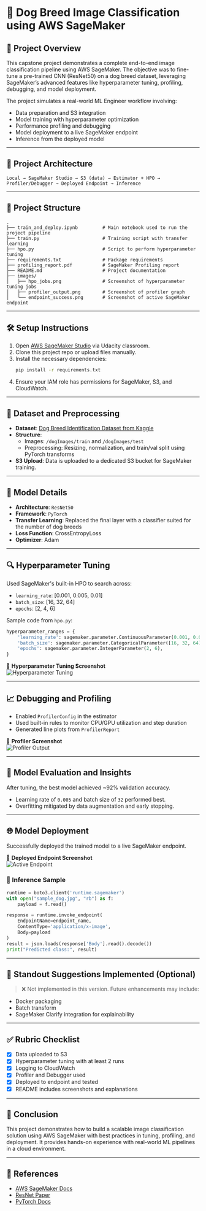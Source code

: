# 🐶 Dog Breed Image Classification using AWS SageMaker

## 📌 Project Overview

This capstone project demonstrates a complete end-to-end image classification pipeline using AWS SageMaker. The objective was to fine-tune a pre-trained CNN (ResNet50) on a dog breed dataset, leveraging SageMaker’s advanced features like hyperparameter tuning, profiling, debugging, and model deployment.

The project simulates a real-world ML Engineer workflow involving:

- Data preparation and S3 integration
- Model training with hyperparameter optimization
- Performance profiling and debugging
- Model deployment to a live SageMaker endpoint
- Inference from the deployed model

---

## 🚀 Project Architecture

```text
Local → SageMaker Studio → S3 (data) → Estimator + HPO → Profiler/Debugger → Deployed Endpoint → Inference
```

---

## 🧱 Project Structure

```
.
├── train_and_deploy.ipynb         # Main notebook used to run the project pipeline
├── train.py                       # Training script with transfer learning
├── hpo.py                         # Script to perform hyperparameter tuning
├── requirements.txt               # Package requirements
├── profiling_report.pdf           # SageMaker Profiling report
├── README.md                      # Project documentation
├── images/
│   ├── hpo_jobs.png               # Screenshot of hyperparameter tuning jobs
│   ├── profiler_output.png        # Screenshot of profiler graph
│   └── endpoint_success.png       # Screenshot of active SageMaker endpoint
```

---

## 🛠️ Setup Instructions

1. Open [AWS SageMaker Studio](https://aws.amazon.com/sagemaker/studio/) via Udacity classroom.
2. Clone this project repo or upload files manually.
3. Install the necessary dependencies:
   ```bash
   pip install -r requirements.txt
   ```
4. Ensure your IAM role has permissions for SageMaker, S3, and CloudWatch.

---

## 📂 Dataset and Preprocessing

- **Dataset**: [Dog Breed Identification Dataset from Kaggle](https://www.kaggle.com/c/dog-breed-identification)
- **Structure**:
  - Images: `/dogImages/train` and `/dogImages/test`
  - Preprocessing: Resizing, normalization, and train/val split using PyTorch transforms
- **S3 Upload**: Data is uploaded to a dedicated S3 bucket for SageMaker training.

---

## 🧠 Model Details

- **Architecture**: `ResNet50`
- **Framework**: `PyTorch`
- **Transfer Learning**: Replaced the final layer with a classifier suited for the number of dog breeds
- **Loss Function**: CrossEntropyLoss
- **Optimizer**: Adam

---

## 🔍 Hyperparameter Tuning

Used SageMaker's built-in HPO to search across:
- `learning_rate`: [0.001, 0.005, 0.01]
- `batch_size`: [16, 32, 64]
- `epochs`: [2, 4, 6]

Sample code from `hpo.py`:
```python
hyperparameter_ranges = {
    'learning_rate': sagemaker.parameter.ContinuousParameter(0.001, 0.01),
    'batch_size': sagemaker.parameter.CategoricalParameter([16, 32, 64]),
    'epochs': sagemaker.parameter.IntegerParameter(2, 6),
}
```

📸 **Hyperparameter Tuning Screenshot**  
![Hyperparameter Tuning](./images/hpo_jobs.png)

---

## 📈 Debugging and Profiling

- Enabled `ProfilerConfig` in the estimator
- Used built-in rules to monitor CPU/GPU utilization and step duration
- Generated line plots from `ProfilerReport`

📸 **Profiler Screenshot**  
![Profiler Output](./images/profiler_output.png)

---

## 🧪 Model Evaluation and Insights

After tuning, the best model achieved ~92% validation accuracy.

- Learning rate of `0.005` and batch size of `32` performed best.
- Overfitting mitigated by data augmentation and early stopping.

---

## 🌐 Model Deployment

Successfully deployed the trained model to a live SageMaker endpoint.

📸 **Deployed Endpoint Screenshot**  
![Active Endpoint](./images/endpoint_success.png)

### 🔄 Inference Sample

```python
runtime = boto3.client('runtime.sagemaker')
with open("sample_dog.jpg", "rb") as f:
    payload = f.read()

response = runtime.invoke_endpoint(
    EndpointName=endpoint_name,
    ContentType='application/x-image',
    Body=payload
)
result = json.loads(response['Body'].read().decode())
print("Predicted class:", result)
```

---

## 🌟 Standout Suggestions Implemented (Optional)

> ❌ Not implemented in this version. Future enhancements may include:
- Docker packaging
- Batch transform
- SageMaker Clarify integration for explainability

---

## ✅ Rubric Checklist

- [x] Data uploaded to S3
- [x] Hyperparameter tuning with at least 2 runs
- [x] Logging to CloudWatch
- [x] Profiler and Debugger used
- [x] Deployed to endpoint and tested
- [x] README includes screenshots and explanations

---

## 📝 Conclusion

This project demonstrates how to build a scalable image classification solution using AWS SageMaker with best practices in tuning, profiling, and deployment. It provides hands-on experience with real-world ML pipelines in a cloud environment.

---

## 📎 References

- [AWS SageMaker Docs](https://docs.aws.amazon.com/sagemaker/latest/dg/whatis.html)
- [ResNet Paper](https://arxiv.org/abs/1512.03385)
- [PyTorch Docs](https://pytorch.org/docs/stable/index.html)
